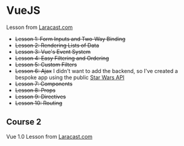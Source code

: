 # VueJS
Lesson from [Laracast.com](https://laracasts.com/series/learning-vuejs/episodes/1)
- ~~Lesson 1: Form Inputs and Two-Way Binding~~
- ~~Lesson 2: Rendering Lists of Data~~
- ~~Lesson 3: Vue's Event System~~
- ~~Lesson 4: Easy Filtering and Ordering~~
- ~~Lesson 5: Custom Filters~~
- ~~Lesson 6: Ajax~~ I didn't want to add the backend, so I've created a bespoke app using the public [Star Wars API](http://swapi.co)
- ~~Lesson 7: Components~~
- ~~Lesson 8: Props~~
- ~~Lesson 9: Directives~~
- ~~Lesson 10: Routing~~

## Course 2 ##
Vue 1.0
Lesson from [Laracast.com](https://laracasts.com/series/learning-vue-step-by-step)
